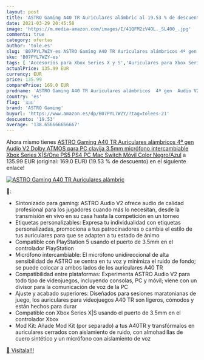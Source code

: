 ```yaml
---
layout: post
title: 'ASTRO Gaming A40 TR Auriculares alámbric al 19.53 % de descuento'
date: 2021-03-29 20:45:58
image: 'https://m.media-amazon.com/images/I/41QFM2zV4OL._SL400_.jpg'
comments: true
category: ofertas
author: 'tole.es'
slug: 'B07PYL7WZY-es ASTRO Gaming A40 TR Auriculares alámbricos 4ª gen Audio V2...'
sku: 'B07PYL7WZY-es'
tags: [ 'Accesorios para Xbox Series X y S','Auriculares para Xbox Series X y S','Hardware y juegos para Nintendo Switch','Hardware y juegos para PlayStation 3','Hardware y juegos para PlayStation 4','Hardware y juegos para Wii','Hardware y juegos para Xbox 360','Hardware y juegos para Xbox One','Hardware y juegos para Xbox Series X y S','Juegos y Accesorios para Mac','Juegos y Accesorios para PC','Sistemas precursores y micro consolas','Videojuegos','astro gaming','ps4','ps5','xbox', ]
actualPrice: 135.99 EUR
currency: EUR
price: 135.99
comparePrice: 169.0 EUR
prodname: 'ASTRO Gaming A40 TR Auriculares alámbricos  4ª gen  Audio V2  Dolby ATMOS para PC  clavija 3.5mm  micrófono intercambiable  Xbox Series X|S/One  PS5  PS4  PC  Mac  Switch  Móvil  Color Negro/Azul'
country: 'es'
flag: '🇪🇸'
brand: 'ASTRO Gaming'
buyurl: 'https://www.amazon.es/dp/B07PYL7WZY/?tag=tolees-21'
descuento: '19.53'
average: '138.656666666667'
---
```


Ahora mismo tienes [ASTRO Gaming A40 TR Auriculares alámbricos  4ª gen  Audio V2  Dolby ATMOS para PC  clavija 3.5mm  micrófono intercambiable  Xbox Series X|S/One  PS5  PS4  PC  Mac  Switch  Móvil  Color Negro/Azul](https://www.amazon.es/dp/B07PYL7WZY/?tag=tolees-21) a 135.99 EUR (original: 169.0 EUR) (19.53 %  de descuento) en el siguiente enlace!

[![ASTRO Gaming A40 TR Auriculares alámbric](https://m.media-amazon.com/images/I/41QFM2zV4OL._SL400_.jpg)](https://www.amazon.es/dp/B07PYL7WZY/?tag=tolees-21)

🔎:

- Sintonizado para gaming: ASTRO Audio V2 ofrece audio de calidad profesional para los jugadores cuando más lo necesitan, desde la transmisión en vivo en su casa hasta la competición en un torneo
- Etiquetas personalizables: Expresa tu individualidad con etiquetas personalizadas, promociona a tus patrocinadores o cambia el estilo de tus auriculares para que se adapten a tu estado de ánimo
- Compatible con PlayStation 5 usando el puerto de 3.5mm en el controlador PlayStation
- Micrófono intercambiable: El micrófono unidireccional de alta sensibilidad de ASTRO se centra en tu voz y minimiza el ruido de fondo; se puede colocar a ambos lados de los auriculares A40 TR
- Compatibilidad entre plataformas: Experimenta ASTRO Audio V2 para todo tipo de videojuegos, incluyendo consolas, PC y móvil; viene con un divisor para la comunicación de voz de la PC
- Ajuste y acabado superiores: Diseñados para sesiones maratonianas de juego, los auriculares para videojuegos A40 TR son ligeros, cómodos y están hechos para durar
- Compatible con Xbox Series X|S usando el puerto de 3.5mm en el controlador Xbox
- Mod Kit: Añade Mod Kit (por separado) a tus A40TR y transfórmalos en auriculares cerrados con aislamiento de ruido, con almohadillas de cuero sintético y un micrófono con aislamiento de voz

[🛒 Visítala!!!](https://www.amazon.es/dp/B07PYL7WZY/?tag=tolees-21)
